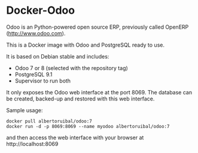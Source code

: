 Docker-Odoo
===========
Odoo is an Python-powered open source ERP, previously called OpenERP (http://www.odoo.com).

This is a Docker image with Odoo and PostgreSQL ready to use.

It is based on Debian stable and includes:

* Odoo 7 or 8 (selected with the repository tag)
* PostgreSQL 9.1
* Supervisor to run both

It only exposes the Odoo web interface at the port 8069.
The database can be created, backed-up and restored with this web interface.

Sample usage:

```
docker pull albertoruibal/odoo:7
docker run -d -p 8069:8069 --name myodoo albertoruibal/odoo:7
```

and then access the web interface with your browser at http://localhost:8069